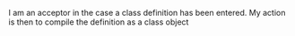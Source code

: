 I am an acceptor in the case a class definition has been entered.My action is then to compile the definition as a class object